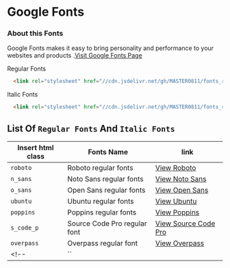 # Google Fonts

### About this Fonts
<p>Google Fonts makes it easy to bring personality and performance to your websites and products  .<a href="">Visit Google Fonts Page</a></p>


Regular Fonts
```html
  <link rel="stylesheet" href="//cdn.jsdelivr.net/gh/MASTER0811/fonts_regular.css/src/regular_fonts.css">
```
Italic Fonts
```html
  <link rel="stylesheet" href="//cdn.jsdelivr.net/gh/MASTER0811/fonts_regular.css/src/italic_fonts.css">
```



## List Of `Regular Fonts` And `Italic Fonts`
| Insert html class | Fonts Name | link |
| ----------------- | ---------- | ---- |
| `roboto` | Roboto regular fonts | [View Roboto](https://fonts.google.com/specimen/Roboto) |
| `n_sans` | Noto Sans regular fonts | [View Noto Sans](https://fonts.google.com/noto/specimen/Noto+Sans) |
| `o_sans` | Open Sans regular fonts | [View Open Sans](https://fonts.google.com/specimen/Open+Sans) |
| `ubuntu` | Ubuntu regular fonts | [View Ubuntu](https://fonts.google.com/specimen/Ubuntu) |
| `poppins` | Poppins regular fonts | [View Poppins](https://fonts.google.com/specimen/Poppins) |
| `s_code_p` | Source Code Pro regular font | [View Source Code Pro](https://fonts.google.com/specimen/Source+Code+Pro) |
| `overpass` | Overpass regular font | [View Overpass](https://fonts.google.com/specimen/Overpass) |
<!-- | `` |  | [View here]() | -->


